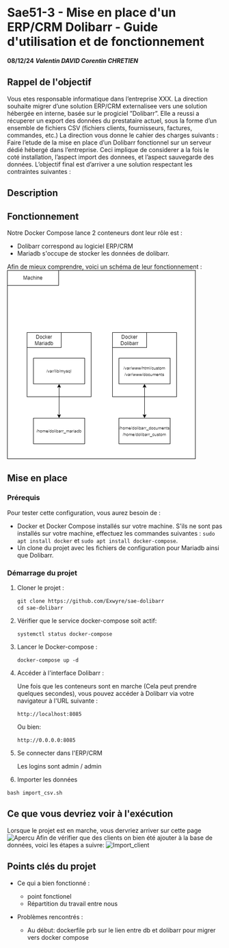 # Sae51-3 - Mise en place d'un ERP/CRM Dolibarr - Guide d'utilisation et de fonctionnement
**08/12/24**
***Valentin DAVID
Corentin CHRETIEN***

## Rappel de l'objectif

Vous etes responsable informatique dans l’entreprise XXX. La direction souhaite migrer d’une solution ERP/CRM externalisee vers une solution hébergée en interne, basée sur le progiciel ”Dolibarr”. Elle a reussi a récuperer un export des données du prestataire actuel, sous la forme d’un ensemble de fichiers CSV (fichiers clients, fournisseurs, factures, commandes, etc.) La direction vous donne le cahier des charges suivants : Faire l’etude de la mise en place d’un Dolibarr fonctionnel sur un serveur dédié hébergé dans l’entreprise. Ceci implique de considerer a la fois le coté installation, l’aspect import des donnees, et l’aspect sauvegarde des données. L’objectif final est d’arriver a une solution respectant les contraintes suivantes :

## Description



## Fonctionnement

Notre Docker Compose lance 2 conteneurs dont leur rôle est :
* Dolibarr correspond au logiciel ERP/CRM
* Mariadb s'occupe de stocker les données de dolibarr.

Afin de mieux comprendre, voici un schéma de leur fonctionnement :
![Diagram_Fonctionnement](Images/Diagram_Fonctionnement.png)


## Mise en place
### Prérequis

Pour tester cette configuration, vous aurez besoin de :

* Docker et Docker Compose installés sur votre machine. 
  S'ils ne sont pas installés sur votre machine, effectuez les commandes suivantes :
  ``sudo apt install docker`` et ``sudo apt install docker-compose``.
* Un clone du projet avec les fichiers de configuration pour Mariadb ainsi que Dolibarr.

### Démarrage du projet
1. Cloner le projet :
   ```
   git clone https://github.com/Exwyre/sae-dolibarr
   cd sae-dolibarr
   ```
2. Vérifier que le service docker-compose soit actif:
   ```
   systemctl status docker-compose
   ```   
3. Lancer le Docker-compose :
   ```
   docker-compose up -d
   ```   
4. Accéder à l'interface Dolibarr :

   Une fois que les conteneurs sont en marche (Cela peut prendre quelques secondes), vous pouvez accéder à Dolibarr via votre navigateur à l'URL suivante :
   ```
   http://localhost:8085
   ```
   Ou bien:
   ```
   http://0.0.0.0:8085
   ```
6. Se connecter dans l'ERP/CRM

    Les logins sont admin / admin

7.  Importer les données
   ```
   bash import_csv.sh
   ```
## Ce que vous devriez voir à l'exécution
Lorsque le projet est en marche, vous dervriez arriver sur cette page
![Apercu](Apercu.png)
Afin de vérifier que des clients on bien été ajouter à la base de données, voici les étapes a suivre:
![Import_client](Import_client.png)


## Points clés du projet
* Ce qui a bien fonctionné :
  * point fonctionel
  * Répartition du travail entre nous

* Problèmes rencontrés :
  * Au début: dockerfile prb sur le lien entre db et dolibarr pour migrer vers docker compose
